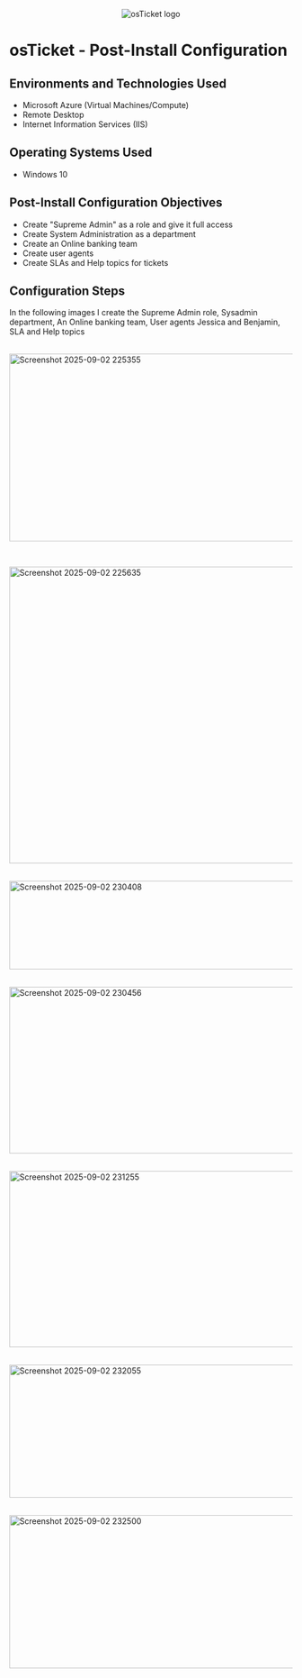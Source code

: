<p align="center">
<img src="https://i.imgur.com/Clzj7Xs.png" alt="osTicket logo"/>
</p>

<h1>osTicket - Post-Install Configuration</h1>
<h2>Environments and Technologies Used</h2>

- Microsoft Azure (Virtual Machines/Compute)
- Remote Desktop
- Internet Information Services (IIS)

<h2>Operating Systems Used </h2>

- Windows 10</b>

<h2>Post-Install Configuration Objectives</h2>

- Create "Supreme Admin" as a role and give it full access
- Create System Administration as a department
- Create an Online banking team
- Create user agents
- Create SLAs and Help topics for tickets

<h2>Configuration Steps</h2>

<p>
    </p>
<p>
  In the following images I create the Supreme Admin role, Sysadmin department, An Online banking team, User agents Jessica and Benjamin, SLA and Help topics
    </p>
<br />
<img width="949" height="333" alt="Screenshot 2025-09-02 225355" src="https://github.com/user-attachments/assets/fc6bb507-484a-4bae-a8af-2beefa6a4d4c" />
  </p>
<p>

  </p>
<br />

<p>
<img width="603" height="527" alt="Screenshot 2025-09-02 225635" src="https://github.com/user-attachments/assets/5ce27535-a2f7-4b31-9d90-f9676daf666a" />
  </p>
<p>
 
<p>
  <br />
<img width="527" height="157" alt="Screenshot 2025-09-02 230408" src="https://github.com/user-attachments/assets/41841c41-b05e-40a8-b398-9bef85b3cc3f" />
  </p>
<p>
 
<p>
  <br />
<img width="543" height="296" alt="Screenshot 2025-09-02 230456" src="https://github.com/user-attachments/assets/1b4a1930-4a1a-4764-8d30-16ad41b84bbd" />
    </p>
<p>
 
<p>
  <br />
<img width="764" height="313" alt="Screenshot 2025-09-02 231255" src="https://github.com/user-attachments/assets/fcb8cabc-fb7e-49e1-9ba3-0d54c68c6088" />
    </p>
<p>
 
<p>
  <br />
<img width="942" height="236" alt="Screenshot 2025-09-02 232055" src="https://github.com/user-attachments/assets/ca556fe9-a294-4e69-b33c-4400ea86709d" />
    </p>
<p>
 
<p>
  <br />
<img width="918" height="272" alt="Screenshot 2025-09-02 232500" src="https://github.com/user-attachments/assets/626747f5-60d3-4454-882f-d463ca3377b1" />
